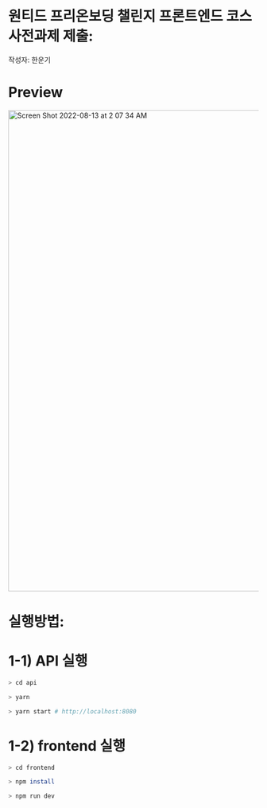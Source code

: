 # 원티드 프리온보딩 챌린지 프론트엔드 코스 사전과제 제출: 
작성자: 한운기

# Preview
<img width="968" alt="Screen Shot 2022-08-13 at 2 07 34 AM" src="https://user-images.githubusercontent.com/69628701/184408869-cd321659-df79-41a3-9ca7-8fc170919f96.png">

# 실행방법:

# 1-1) API 실행

```bash
> cd api

> yarn

> yarn start # http://localhost:8080
```

# 1-2) frontend 실행

```bash
> cd frontend

> npm install

> npm run dev
```
